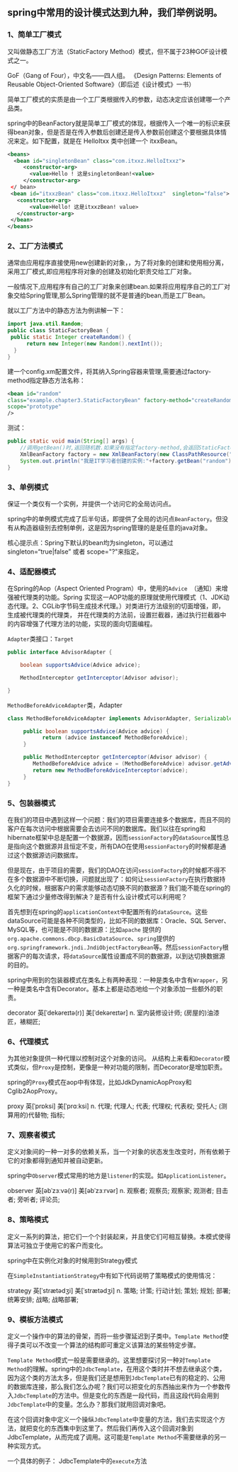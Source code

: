 ## spring中常用的设计模式达到九种，我们举例说明。

### 1、简单工厂模式

又叫做静态工厂方法（StaticFactory Method）模式，但不属于23种GOF设计模式之一。 

GoF（Gang of Four），中文名——四人组。 《Design Patterns: Elements of Reusable Object-Oriented Software》（即后述《设计模式》一书）

简单工厂模式的实质是由一个工厂类根据传入的参数，动态决定应该创建哪一个产品类。 

spring中的BeanFactory就是简单工厂模式的体现，根据传入一个唯一的标识来获得bean对象，但是否是在传入参数后创建还是传入参数前创建这个要根据具体情况来定。如下配置，就是在 HelloItxx 类中创建一个 itxxBean。

```xml
<beans>
  <bean id="singletonBean" class="com.itxxz.HelloItxxz">
     <constructor-arg>
       <value>Hello ! 这是singletonBean!<value>
     </constructor-arg>
 </ bean>
 <bean id="itxxzBean" class="com.itxxz.HelloItxxz"  singleton="false">
   <constructor-arg>
       <value>Hello! 这是itxxzBean! value>
   </constructor-arg>
 </bean>
</beans>

```

### 2、工厂方法模式

通常由应用程序直接使用new创建新的对象，，为了将对象的创建和使用相分离，采用工厂模式,即应用程序将对象的创建及初始化职责交给工厂对象。

一般情况下,应用程序有自己的工厂对象来创建bean.如果将应用程序自己的工厂对象交给Spring管理,那么Spring管理的就不是普通的bean,而是工厂Bean。

就以工厂方法中的静态方法为例讲解一下：

```java
import java.util.Random;
public class StaticFactoryBean {
 public static Integer createRandom() {
      return new Integer(new Random().nextInt());
  }
}
```

建一个config.xm配置文件，将其纳入Spring容器来管理,需要通过factory-method指定静态方法名称：

```xml
<bean id="random"
class="example.chapter3.StaticFactoryBean" factory-method="createRandom"
scope="prototype"
/>
```

测试：

```java
public static void main(String[] args) {
    //调用getBean()时,返回随机数.如果没有指定factory-method,会返回StaticFactoryBean的实例,即返回工厂Bean的实例      
    XmlBeanFactory factory = new XmlBeanFactory(new ClassPathResource("config.xml"));      
    System.out.println("我是IT学习者创建的实例:"+factory.getBean("random").toString());
}
```

### 3、单例模式

保证一个类仅有一个实例，并提供一个访问它的全局访问点。 

spring中的单例模式完成了后半句话，即提供了全局的访问点`BeanFactory`。但没有从构造器级别去控制单例，这是因为spring管理的是是任意的java对象。 

核心提示点：Spring下默认的bean均为singleton，可以通过singleton=“true|false” 或者 scope="?"来指定。

### 4、适配器模式

在Spring的Aop（Aspect Oriented Program）中，使用的`Advice
`（通知）来增强被代理类的功能。Spring 实现这一AOP功能的原理就使用代理模式（1、JDK动态代理。2、CGLib字节码生成技术代理。）对类进行方法级别的切面增强，即，生成被代理类的代理类， 并在代理类的方法前，设置拦截器，通过执行拦截器中的内容增强了代理方法的功能，实现的面向切面编程。

`Adapter`类接口：`Target`

```java
public interface AdvisorAdapter {

    boolean supportsAdvice(Advice advice);

    MethodInterceptor getInterceptor(Advisor advisor);

} 
```

`MethodBeforeAdviceAdapter`类，Adapter

```java
class MethodBeforeAdviceAdapter implements AdvisorAdapter, Serializable {

     public boolean supportsAdvice(Advice advice) {
           return (advice instanceof MethodBeforeAdvice);
     }

     public MethodInterceptor getInterceptor(Advisor advisor) {
        MethodBeforeAdvice advice = (MethodBeforeAdvice) advisor.getAdvice();
        return new MethodBeforeAdviceInterceptor(advice);
     }
}
```

### 5、包装器模式

在我们的项目中遇到这样一个问题：我们的项目需要连接多个数据库，而且不同的客户在每次访问中根据需要会去访问不同的数据库。我们以往在spring和hibernate框架中总是配置一个数据源，因而`sessionFactory`的`dataSource`属性总是指向这个数据源并且恒定不变，所有DAO在使用`sessionFactory`的时候都是通过这个数据源访问数据库。

但是现在，由于项目的需要，我们的DAO在访问`sessionFactory`的时候都不得不在多个数据源中不断切换，问题就出现了：如何让`sessionFactory`在执行数据持久化的时候，根据客户的需求能够动态切换不同的数据源？我们能不能在spring的框架下通过少量修改得到解决？是否有什么设计模式可以利用呢？ 

首先想到在spring的`applicationContext`中配置所有的`dataSource`。这些dataSource可能是各种不同类型的，比如不同的数据库：Oracle、SQL Server、MySQL等，也可能是不同的数据源：比如`apache` 提供的`org.apache.commons.dbcp.BasicDataSource`、`spring`提供的`org.springframework.jndi.JndiObjectFactoryBean`等。然后`sessionFactory`根据客户的每次请求，将`dataSource`属性设置成不同的数据源，以到达切换数据源的目的。

spring中用到的包装器模式在类名上有两种表现：一种是类名中含有`Wrapper`，另一种是类名中含有Decorator。基本上都是动态地给一个对象添加一些额外的职责。 

decorator	英[ˈdekəreɪtə(r)] 美[ˈdekəreɪtər] n.	室内装修设计师; (房屋的)油漆匠，裱糊匠;

### 6、代理模式

为其他对象提供一种代理以控制对这个对象的访问。  从结构上来看和`Decorator`模式类似，但`Proxy`是控制，更像是一种对功能的限制，而Decorator是增加职责。 

spring的`Proxy`模式在aop中有体现，比如JdkDynamicAopProxy和Cglib2AopProxy。 

proxy	英[ˈprɒksi] 美[ˈprɑːksi] n.	代理; 代理人; 代表; 代理权; 代表权; 受托人; (测算用的)代替物; 指标;


### 7、观察者模式

定义对象间的一种一对多的依赖关系，当一个对象的状态发生改变时，所有依赖于它的对象都得到通知并被自动更新。

spring中`Observer`模式常用的地方是`listener`的实现。如`ApplicationListener`。 

observer	英[əbˈzɜːvə(r)] 美[əbˈzɜːrvər] n.	观察者; 观察员; 观察家; 观测者; 目击者; 旁听者; 评论员;

### 8、策略模式

定义一系列的算法，把它们一个个封装起来，并且使它们可相互替换。本模式使得算法可独立于使用它的客户而变化。 

spring中在实例化对象的时候用到Strategy模式

在`SimpleInstantiationStrategy`中有如下代码说明了策略模式的使用情况： 

strategy	英[ˈstrætədʒi] 美[ˈstrætədʒi] n.	策略; 计策; 行动计划; 策划; 规划; 部署; 统筹安排; 战略; 战略部署;

### 9、模板方法模式

定义一个操作中的算法的骨架，而将一些步骤延迟到子类中。`Template Method`使得子类可以不改变一个算法的结构即可重定义该算法的某些特定步骤。

`Template Method`模式一般是需要继承的。这里想要探讨另一种对`Template Method`的理解。spring中的`JdbcTemplate`，在用这个类时并不想去继承这个类，因为这个类的方法太多，但是我们还是想用到`JdbcTemplate`已有的稳定的、公用的数据库连接，那么我们怎么办呢？我们可以把变化的东西抽出来作为一个参数传入`JdbcTemplate`的方法中。但是变化的东西是一段代码，而且这段代码会用到`JdbcTemplate`中的变量。怎么办？那我们就用回调对象吧。

在这个回调对象中定义一个操纵`JdbcTemplate`中变量的方法，我们去实现这个方法，就把变化的东西集中到这里了。然后我们再传入这个回调对象到JdbcTemplate，从而完成了调用。这可能是`Template Method`不需要继承的另一种实现方式。 

一个具体的例子： JdbcTemplate中的`execute`方法 


